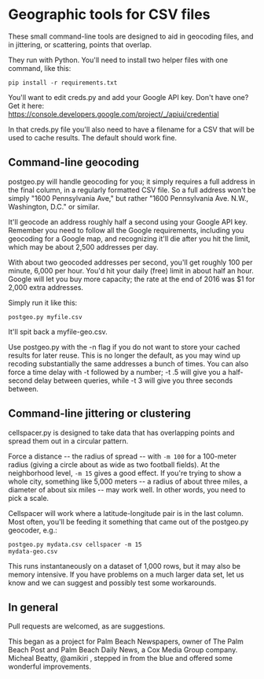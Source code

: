Geographic tools for CSV files
============================

These small command-line tools are designed to aid in geocoding files, and in jittering, or scattering, points that overlap.

They run with Python. You'll need to install two helper files with one command, like this:

<code>pip install -r requirements.txt</code>

You'll want to edit creds.py and add your Google API key. Don't have one? Get it here:
https://console.developers.google.com/project/_/apiui/credential

In that creds.py file you'll also need to have a filename for a CSV that will be used to cache results. The default should work fine.


Command-line geocoding
----------------------

postgeo.py will handle geocoding for you; it simply requires a full address in the final column, in a regularly formatted CSV file. So a full address won't be simply "1600 Pennsylvania Ave," but rather "1600 Pennsylvania Ave. N.W., Washington, D.C." or similar.

It'll geocode an address roughly half a second using your Google API key. Remember you need to follow all the Google requirements, including you geocoding for a Google map, and recognizing it'll die after you hit the limit, which may be about 2,500 addresses per day.

With about two geocoded addresses per second, you'll get roughly 100 per minute, 6,000 per hour. You'd hit your daily (free) limit in about half an hour. Google will let you buy more capacity; the rate at the end of 2016 was $1 for 2,000 extra addresses.

Simply run it like this:

<code>postgeo.py myfile.csv</code>

It'll spit back a myfile-geo.csv.

Use postgeo.py with the -n flag if you do not want to store your cached results for later reuse. This is no longer the default, as you may wind up recoding substantially the same addresses a bunch of times. You can also force a time delay with -t followed by a number; -t .5 will give you a half-second delay between queries, while -t 3 will give you three seconds between.


Command-line jittering or clustering
------------------------------------

cellspacer.py is designed to take data that has overlapping points and spread them out in a circular pattern.

Force a distance -- the radius of spread -- with <code>-m 100</code> for a 100-meter radius (giving a circle about as wide as two football fields). At the neighborhood level, <code>-m 15</code> gives a good effect. If you're trying to show a whole city, something like 5,000 meters -- a radius of about three miles, a diameter of about six miles -- may work well. In other words, you need to pick a scale.

Cellspacer will work where a latitude-longitude pair is in the last column. Most often, you'll be feeding it something that came out of the postgeo.py geocoder, e.g.:

<code>postgeo.py mydata.csv
cellspacer -m 15 mydata-geo.csv</code>


This runs instantaneously on a dataset of 1,000 rows, but it may also be memory intensive. If you have problems on a much larger data set, let us know and we can suggest and possibly test some workarounds.

In general
----------

Pull requests are welcomed, as are suggestions.

This began as a project for Palm Beach Newspapers, owner of The Palm Beach Post and Palm Beach Daily News, a Cox Media Group company. Micheal Beatty, @amikiri , stepped in from the blue and offered some wonderful improvements.